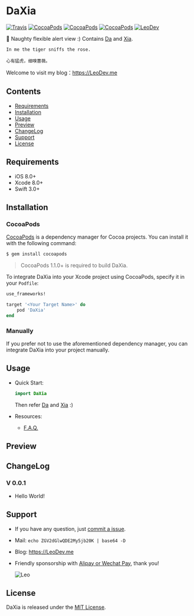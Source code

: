 # DaXia

[![Travis](https://img.shields.io/travis/iTofu/DaXia.svg?style=flat)](https://travis-ci.org/iTofu/DaXia)
[![CocoaPods](https://img.shields.io/cocoapods/v/DaXia.svg)](http://cocoadocs.org/docsets/DaXia)
[![CocoaPods](https://img.shields.io/cocoapods/l/DaXia.svg)](https://raw.githubusercontent.com/iTofu/DaXia/master/LICENSE)
[![CocoaPods](https://img.shields.io/cocoapods/p/DaXia.svg)](http://cocoadocs.org/docsets/DaXia)
[![LeoDev](https://img.shields.io/badge/blog-LeoDev.me-brightgreen.svg)](https://LeoDev.me)

🍰 Naughty flexible alert view :) Contains [Da](https://github.com/iTofu/Da) and [Xia](https://github.com/iTofu/Xia).

<!-- ![DaXia](https://raw.githubusercontent.com/iTofu/DaXia/master/DaXiaDemoImage/DaXiaDemoImage.png) -->

```
In me the tiger sniffs the rose.

心有猛虎，细嗅蔷薇。
```

Welcome to visit my blog：https://LeoDev.me



## Contents

* [Requirements](https://github.com/iTofu/DaXia#requirements)
* [Installation](https://github.com/iTofu/DaXia#installation)
* [Usage](https://github.com/iTofu/DaXia#usage)
* [Preview](https://github.com/iTofu/DaXia#preview)
* [ChangeLog](https://github.com/iTofu/DaXia#changelog)
* [Support](https://github.com/iTofu/DaXia#support)
* [License](https://github.com/iTofu/DaXia#license)



## Requirements

* iOS 8.0+
* Xcode 8.0+
* Swift 3.0+



## Installation

### CocoaPods

[CocoaPods](http://cocoapods.org) is a dependency manager for Cocoa projects. You can install it with the following command:

```bash
$ gem install cocoapods
```

> CocoaPods 1.1.0+ is required to build DaXia.

To integrate DaXia into your Xcode project using CocoaPods, specify it in your `Podfile`:

```ruby
use_frameworks!

target '<Your Target Name>' do
    pod 'DaXia'
end
```

### Manually

If you prefer not to use the aforementioned dependency manager, you can integrate DaXia into your project manually.



## Usage

* Quick Start:

  ```swift
  import DaXia
  ```

  Then refer [Da](https://github.com/iTofu/Da) and [Xia](https://github.com/iTofu/Xia) :)

* Resources:

  * [F.A.Q.](https://github.com/iTofu/DaXia/issues?q=)


## Preview

<!-- ![DaXia](https://raw.githubusercontent.com/iTofu/DaXia/master/DaXiaDemoImage/DaXiaDemoImageInfo.png)
---
![DaXia](https://raw.githubusercontent.com/iTofu/DaXia/master/DaXiaDemoImage/DaXiaDemoImageSuccess.png)
---
![DaXia](https://raw.githubusercontent.com/iTofu/DaXia/master/DaXiaDemoImage/DaXiaDemoImageWarning.png) -->


## ChangeLog

### V 0.0.1

* Hello World!



## Support

* If you have any question, just [commit a issue](https://github.com/iTofu/DaXia/issues/new).

* Mail: `echo ZGV2dGlwQDE2My5jb20K | base64 -D`

* Blog: https://LeoDev.me

* Friendly sponsorship with [Alipay or Wechat Pay](https://cdnqiniu.leodev.me/paid_to_leo.png), thank you!

  ![Leo](https://cdnqiniu.leodev.me/paid_to_leo.png)


## License

DaXia is released under the [MIT License](https://github.com/iTofu/DaXia/blob/master/LICENSE).
